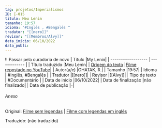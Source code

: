 ```yaml
---
tag: projetos/Imperialismos
ID: I-015
titulo: Meu Lenin
tamanho: 19:57
idioma: "#Inglês , #Bengalês "
tradutor: "[[nero]]"
revisor: "[[Membros/Alvy]]"
data_inicio: 06/10/2022
data_publi: 
---
```

!! Passar pela curadoria de novo
| Título              |My Lenin|
| ------------------- | ------------- |
| Título traduzido    |Meu Lenin|
| [Origem do texto](https://youtu.be/jMQ1YMTkxrE)   |[Filme repostado no YouTube](https://youtu.be/jMQ1YMTkxrE)|
| Autor(a/e)          |GHATAK, R.|
| Tamanho             |19:57|
| Idioma              | #Inglês, #Bengalês |
| Tradutor            |[[nero]]|
| Revisor             |[[Alvy]]|
| Tipo de texto       | #Documentário |
| Data de início      |06/10/2022|
| Data de finalização |não finalizado|
| Data de publicação  |-|

###### Anexo
Original: [Filme sem legendas](https://www.youtube.com/watch?v=sOXpweeGSbE) | [Filme com legendas em inglês](https://youtu.be/jMQ1YMTkxrE)

Traduzido: (não traduzido)